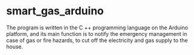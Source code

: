 # smart_gas_arduino
The program is written in the C ++ programming language on the Arduino platform, and its main function is to notify the emergency management in case of gas or fire hazards, to cut off the electricity and gas supply to the house.
